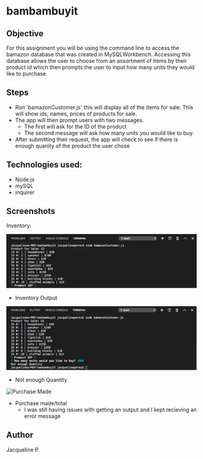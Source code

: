 # bambambuyit

## Objective 
For this assignment you will be using the command line to access the bamazon database that was created in MySQLWorkbench. Accessing this database allows the user to choose from an assortment of items by their product id which then prompts the user to input how many units they would like to purchase. 

## Steps
- Run 'bamazonCustomer.js' this will display all of the items for sale. This will show ids, names, prices of products for sale.
- The app will then prompt users with two messages.
  - The first will ask for the ID of the product
  - The second message will ask how many units you would like to buy.
- After submitting their request, the app will check to see if there is enough quanity of the product the user chose
    
## Technologies used:
- Node.js
- mySQL
- inquirer

 
## Screenshots 
Inventory:  

![Bamazon Items](https://github.com/japerez107/bambambuyit/blob/master/images/inventory.png)
- Inventory Output

![Not Enough](https://github.com/japerez107/bambambuyit/blob/master/images/not%20enough%20quantity.png)
- Not enough Quantity

![Purchase Made]()
- Purchase made/total
  - I was still having issues with getting an output and I kept recieving an error message 
  
  

## Author
Jacqueline P. 
